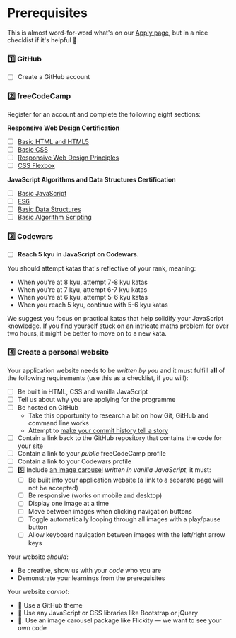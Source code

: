 # Prerequisites

This is almost word-for-word what's on our [Apply page](https://www.foundersandcoders.com/apply/), but in a nice checklist if it's helpful 📝

### 1️⃣ GitHub

- [ ]  Create a GitHub account

### 2️⃣ freeCodeCamp

Register for an account and complete the following eight sections:

**Responsive Web Design Certification**

- [ ]  [Basic HTML and HTML5](https://www.freecodecamp.org/learn/responsive-web-design/basic-html-and-html5/)
- [ ]  [Basic CSS](https://learn.freecodecamp.org/responsive-web-design/basic-css/)
- [ ]  [Responsive Web Design Principles](https://learn.freecodecamp.org/responsive-web-design/responsive-web-design-principles/)
- [ ]  [CSS Flexbox](https://learn.freecodecamp.org/responsive-web-design/css-flexbox/)

**JavaScript Algorithms and Data Structures Certification**

- [ ]  [Basic JavaScript](https://learn.freecodecamp.org/javascript-algorithms-and-data-structures/basic-javascript/)
- [ ]  [ES6](https://learn.freecodecamp.org/javascript-algorithms-and-data-structures/es6/)
- [ ]  [Basic Data Structures](https://learn.freecodecamp.org/javascript-algorithms-and-data-structures/basic-data-structures/)
- [ ]  [Basic Algorithm Scripting](https://learn.freecodecamp.org/javascript-algorithms-and-data-structures/basic-algorithm-scripting/)

### 3️⃣ Codewars

- [ ]  **Reach 5 kyu in JavaScript on Codewars.**

You should attempt katas that's reflective of your rank, meaning:

- When you're at 8 kyu, attempt 7-8 kyu katas
- When you're at 7 kyu, attempt 6-7 kyu katas
- When you're at 6 kyu, attempt 5-6 kyu katas
- When you reach 5 kyu, continue with 5-6 kyu katas

We suggest you focus on practical katas that help solidify your JavaScript knowledge. If you find yourself stuck on an intricate maths problem for over two hours, it might be better to move on to a new kata.

### 4️⃣ **Create a personal website**

Your application website needs to be *written by you* and it must fulfill **all** of the following requirements (use this as a checklist, if you will):

- [ ]  Be built in HTML, CSS and vanilla JavaScript
- [ ]  Tell us about why you are applying for the programme
- [ ]  Be hosted on GitHub
    - Take this opportunity to research a bit on how Git, GitHub and command line works
    - Attempt to [make your commit history tell a story](https://www.mokacoding.com/blog/your-git-log-should-tell-a-story/)
- [ ]  Contain a link back to the GitHub repository that contains the code for your site
- [ ]  Contain a link to your *public* freeCodeCamp profile
- [ ]  Contain a link to your Codewars profile
- [ ]  5️⃣  Include [an image carousel](https://github.com/foundersandcoders/master-reference/blob/master/coursebook/prerequisites/image-carousel.md) *written in vanilla JavaScript*, it must:
    - [ ]  Be built into your application website (a link to a separate page will not be accepted)
    - [ ]  Be responsive (works on mobile and desktop)
    - [ ]  Display one image at a time
    - [ ]  Move between images when clicking navigation buttons
    - [ ]  Toggle automatically looping through all images with a play/pause button
    - [ ]  Allow keyboard navigation between images with the left/right arrow keys

Your website *should*:

- Be creative, show us with your *code* who you are
- Demonstrate your learnings from the prerequisites

Your website *cannot*:

- 🚫  Use a GitHub theme
- 🚫  Use any JavaScript or CSS libraries like Bootstrap or jQuery
- 🚫. Use an image carousel package like Flickity ⁠— we want to see your own code